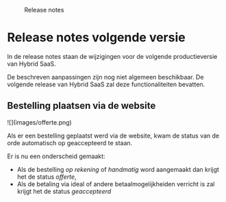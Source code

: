 <properties>
	<page>
		<title>Release notes volgende versie</title>
	</page>
	<menu>
		<position>Release notes</position>
		<title>Volgende versie</title>
	</menu>
</properties>

# Release notes volgende versie #

In de release notes staan de wijzigingen voor de volgende productieversie van Hybrid SaaS.


<div class="warning">
De beschreven aanpassingen zijn nog niet algemeen beschikbaar. De volgende release van Hybrid SaaS zal deze functionaliteiten bevatten.
</div>


## Bestelling plaatsen via de website ##

<div class="tag-update"></div>
![](images/offerte.png)

Als er een bestelling geplaatst werd via de website, kwam de status van de orde automatisch op geaccepteerd te staan.

Er is nu een onderscheid gemaakt:

- Als de bestelling *op rekening* of *handmatig* word aangemaakt dan krijgt het de status *offerte*,
- Als de betaling via ideal of andere betaalmogelijkheiden verricht is zal krijgt het de status *geaccepteerd*